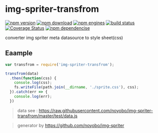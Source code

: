 # img-spriter-transfrom

[![npm version](http://img.shields.io/npm/v/img-spriter-transfrom.svg)](https://www.npmjs.org/package/img-spriter-transfrom) 
[![npm download](http://img.shields.io/npm/dm/img-spriter-transfrom.svg)](https://www.npmjs.org/package/img-spriter-transfrom) 
[![npm engines](http://img.shields.io/node/v/img-spriter-transfrom.svg)](https://www.npmjs.org/package/img-spriter-transfrom) 
[![build status](http://img.shields.io/travis/noyobo/img-spriter-transfrom.svg)](https://travis-ci.org/noyobo/img-spriter-transfrom) 
[![Coverage Status](https://img.shields.io/coveralls/noyobo/img-spriter-transfrom.svg)](https://coveralls.io/r/noyobo/img-spriter-transfrom) 
[![npm dependencise](https://david-dm.org/noyobo/img-spriter-transfrom.svg)](https://david-dm.org/noyobo/img-spriter-transfrom)

converter img spriter meta datasource to style sheet(css)

## Eaample

```js
var transfrom = require('img-spriter-transfrom');

transfrom(data)
  .then(function(css) {
    console.log(css);
    fs.writeFile(path.join(__dirname, './sprite.css'), css);
  }).catch(err => {
    console.log(err);
  })

```

> data see : https://raw.githubusercontent.com/noyobo/img-spriter-transfrom/master/test/data.js

> generator by https://github.com/noyobo/img-spriter 